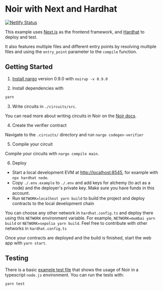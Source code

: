 # Noir with Next and Hardhat

[![Netlify Status](https://api.netlify.com/api/v1/badges/e4bd1ebc-6be1-4ed2-8be8-18f70382ae22/deploy-status)](https://app.netlify.com/sites/noir-next-hardhat/deploys)

This example uses [Next.js](https://nextjs.org/) as the frontend framework, and [Hardhat](https://hardhat.org/) to deploy and test.

It also features multiple files and different entry points by resolving multiple files and using the `entry_point` parameter to the `compile` function.

## Getting Started

1. [Install nargo](https://noir-lang.org/getting_started/nargo_installation#option-1-noirup) version 0.9.0 with `noirup -v 0.9.0`

2. Install dependencies with

```bash
yarn
```

3. Write circuits in `./circuits/src`.

You can read more about writing circuits in Noir on the [Noir docs](https://noir-lang.org/).

4. Create the verifier contract

Navigate to the `.circuits/` directory and run `nargo codegen-verifier`

5. Compile your circuit

Compile your circuits with `nargo compile main`.

6. Deploy

- Start a local development EVM at <http://localhost:8545>, for example with `npx hardhat node`.
- Copy `./.env.example` to `./.env` and add keys for alchemy (to act as a node) and the deployer's private key. Make sure you have funds in this account.
- Run `NETWORK=localhost yarn build` to build the project and deploy contracts to the local development chain

You can choose any other network in `hardhat.config.ts` and deploy there using this `NETWORK` environment variable. For example, `NETWORK=mumbai yarn build` or `NETWORK=sepolia yarn build`. Feel free to contribute with other networks in `hardhat.config.ts`

Once your contracts are deployed and the build is finished, start the web app with `yarn start`.

## Testing

There is a basic [example test file](./test/index.test.ts) that shows the usage of Noir in a typescript `node.js` environment.
You can run the tests with:

```sh
yarn test
```

